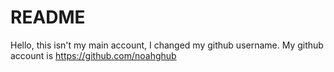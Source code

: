 # README

Hello, this isn't my main account, I changed my github username. My github account is https://github.com/noahghub
